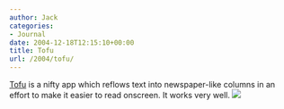 ```yaml
---
author: Jack
categories:
- Journal
date: 2004-12-18T12:15:10+00:00
title: Tofu
url: /2004/tofu/
---
```


[Tofu][1] is a nifty app which reflows text into newspaper-like columns in an effort to make it easier to read onscreen. It works very well. ![][2]

 [1]: http://homepage.mac.com/asagoo/tofu/
 [2]: /images/blog/images/blog/tofuscreen.jpg